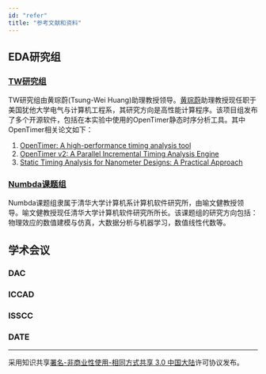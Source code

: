 ```yaml
---
id: "refer"
title: "参考文献和资料"
---
```


## EDA研究组
### [TW研究组](https://tsung-wei-huang.github.io/)
TW研究组由黄琮蔚(Tsung-Wei Huang)助理教授领导。[黄琮蔚](https://faculty.utah.edu/u6024634-Tsung-Wei_Huang/research/index.hml)助理教授现任职于美国犹他大学电气与计算机工程系，其研究方向是高性能计算程序。该项目组发布了多个开源软件，包括在本实验中使用的OpenTimer静态时序分析工具。其中OpenTimer相关论文如下：
1. [OpenTimer: A high-performance timing analysis tool](https://ieeexplore.ieee.org/document/7372666/)
2. [OpenTimer v2: A Parallel Incremental Timing Analysis Engine](https://ieeexplore.ieee.org/document/9314065/)
3. [Static Timing Analysis for Nanometer Designs: A Practical Approach](https://vlsitesting.files.wordpress.com/2017/02/ref-for-unit6.pdf)

### [Numbda课题组](http://numbda.cs.tsinghua.edu.cn/index.html)
Numbda课题组隶属于清华大学计算机系计算机软件研究所，由喻文健教授领导。喻文健教授现任清华大学计算机软件研究所所长。该课题组的研究方向包括： 物理效应的数值建模与仿真，大数据分析与机器学习，数值线性代数等。

## 学术会议


### DAC
### ICCAD
### ISSCC
### DATE

---
采用知识共享[署名-非商业性使用-相同方式共享 3.0 中国大陆](https://creativecommons.org/licenses/by-nc-sa/3.0/cn/)许可协议发布。